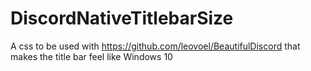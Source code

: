 # DiscordNativeTitlebarSize
A css to be used with https://github.com/leovoel/BeautifulDiscord that makes the title bar feel like Windows 10
